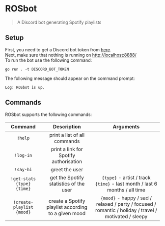 
# ROSbot

> A Discord bot generating Spotify playlists

## Setup

First, you need to get a Discord bot token from [here](https://discord.com/developers/applications).  
Next, make sure that nothing is running on <http://localhost:8888/>  
To run the bot use the following command:

```shell
go run . -t DISCORD_BOT_TOKEN
```

The following message should appear on the command prompt:

```shell
Log: ROSbot is up.
```

## Commands

ROSbot supports the following commands:

| Command | Description | Arguments |
|:-:|:-:|:-:|
| `!help` | print a list of all commands |   |
| `!log-in` | print a link for Spotify authorisation |   |
| `!say-hi` | greet the user |   |
| `!get-stats {type} {time}` | get the Spotify statistics of the user | `{type}` - artist / track `{time}` - last month / last 6 months / all time |
|`!create-playlist {mood}`| create a Spotify playlist according to a given mood | `{mood}` - happy / sad / relaxed / party / focused / romantic / holiday / travel / motivated / sleepy |

